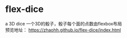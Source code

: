# flex-dice
a 3D dice
一个3D的骰子，骰子每个面的点数由flexbox布局<br>
预览地址： https://zhaohh.github.io/flex-dice/index.html
